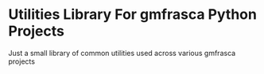 # Utilities Library For gmfrasca Python Projects #

Just a small library of common utilities used across various gmfrasca projects
